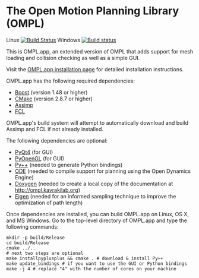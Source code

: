 The Open Motion Planning Library (OMPL)
=======================================

Linux [![Build Status](https://travis-ci.org/ompl/omplapp.svg?branch=master)](https://travis-ci.org/ompl/omplapp)
Windows [![Build status](https://ci.appveyor.com/api/projects/status/dyu0y627hkp8tp6h/branch/master?svg=true)](https://ci.appveyor.com/project/mamoll/omplapp/branch/master)

This is OMPL.app, an extended version of OMPL that adds support for mesh
loading and collision checking as well as a simple GUI.

Visit the [OMPL.app installation page](http://ompl.kavrakilab.org/installation.html) for
detailed installation instructions.

OMPL.app has the following required dependencies:

* [Boost](http://www.boost.org) (version 1.48 or higher)
* [CMake](http://www.cmake.org) (version 2.8.7 or higher)
* [Assimp](http://assimp.sourceforge.net)
* [FCL](http://gamma.cs.unc.edu/FCL)

OMPL.app's build system will attempt to automatically download and build
Assimp and FCL if not already installed.

The following dependencies are optional:

* [PyQt4](http://www.riverbankcomputing.co.uk/software/pyqt/download) (for GUI)
* [PyOpenGL](http://pyopengl.sourceforge.net/) (for GUI)
* [Py++](https://bitbucket.org/ompl/pyplusplus) (needed to generate Python bindings)
* [ODE](http://ode.org) (needed to compile support for planning using the Open Dynamics Engine)
* [Doxygen](http://www.doxygen.org) (needed to create a local copy of the documentation at
  http://ompl.kavrakilab.org)
* [Eigen](http://eigen.tuxfamily.org) (needed for an informed sampling technique to improve the optimization of path length)

Once dependencies are installed, you can build OMPL.app on Linux, OS X,
and MS Windows. Go to the top-level directory of OMPL.app and type the
following commands:

    mkdir -p build/Release
    cd build/Release
    cmake ../..
    # next two steps are optional
    make installpyplusplus && cmake . # download & install Py++
    make update_bindings # if you want to use the GUI or Python bindings
    make -j 4 # replace "4" with the number of cores on your machine

